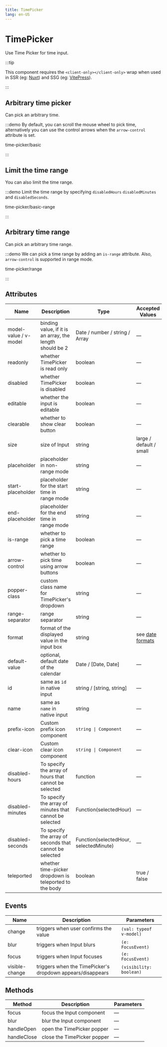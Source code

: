 ```yaml
---
title: TimePicker
lang: en-US
---
```


# TimePicker

Use Time Picker for time input.

:::tip

This component requires the `<client-only></client-only>` wrap when used in SSR (eg: [Nuxt](https://nuxt.com/v3)) and SSG (eg: [VitePress](https://vitepress.vuejs.org/)).

:::

## Arbitrary time picker

Can pick an arbitrary time.

:::demo By default, you can scroll the mouse wheel to pick time, alternatively you can use the control arrows when the `arrow-control` attribute is set.

time-picker/basic

:::

## Limit the time range

You can also limit the time range.

:::demo Limit the time range by specifying `disabledHours` `disabledMinutes` and `disabledSeconds`.

time-picker/basic-range

:::

## Arbitrary time range

Can pick an arbitrary time range.

:::demo We can pick a time range by adding an `is-range` attribute. Also, `arrow-control` is supported in range mode.

time-picker/range

:::

## Attributes

| Name                  | Description                                              | Type                                   | Accepted Values                                         | Default     |
| --------------------- | -------------------------------------------------------- | -------------------------------------- | ------------------------------------------------------- | ----------- |
| model-value / v-model | binding value, if it is an array, the length should be 2 | Date / number / string / Array         | —                                                       | —           |
| readonly              | whether TimePicker is read only                          | boolean                                | —                                                       | false       |
| disabled              | whether TimePicker is disabled                           | boolean                                | —                                                       | false       |
| editable              | whether the input is editable                            | boolean                                | —                                                       | true        |
| clearable             | whether to show clear button                             | boolean                                | —                                                       | true        |
| size                  | size of Input                                            | string                                 | large / default / small                                 | —           |
| placeholder           | placeholder in non-range mode                            | string                                 | —                                                       | —           |
| start-placeholder     | placeholder for the start time in range mode             | string                                 | —                                                       | —           |
| end-placeholder       | placeholder for the end time in range mode               | string                                 | —                                                       | —           |
| is-range              | whether to pick a time range                             | boolean                                | —                                                       | false       |
| arrow-control         | whether to pick time using arrow buttons                 | boolean                                | —                                                       | false       |
| popper-class          | custom class name for TimePicker's dropdown              | string                                 | —                                                       | —           |
| range-separator       | range separator                                          | string                                 | —                                                       | '-'         |
| format                | format of the displayed value in the input box           | string                                 | see [date formats](/component/date-picker#date-formats) | HH:mm:ss    |
| default-value         | optional, default date of the calendar                   | Date / [Date, Date]                    | —                                                       | —           |
| id                    | same as `id` in native input                             | string / [string, string]              | —                                                       | -           |
| name                  | same as `name` in native input                           | string                                 | —                                                       | —           |
| prefix-icon           | Custom prefix icon component                             | `string \| Component`                  | —                                                       | Clock       |
| clear-icon            | Custom clear icon component                              | `string \| Component`                  | —                                                       | CircleClose |
| disabled-hours        | To specify the array of hours that cannot be selected    | function                               | —                                                       | —           |
| disabled-minutes      | To specify the array of minutes that cannot be selected  | Function(selectedHour)                 | —                                                       | —           |
| disabled-seconds      | To specify the array of seconds that cannot be selected  | Function(selectedHour, selectedMinute) | —                                                       | —           |
| teleported            | whether time-picker dropdown is teleported to the body   | boolean                                | true / false                                            | true        |

## Events

| Name           | Description                                                | Parameters              |
| -------------- | ---------------------------------------------------------- | ----------------------- |
| change         | triggers when user confirms the value                      | `(val: typeof v-model)` |
| blur           | triggers when Input blurs                                  | `(e: FocusEvent)`       |
| focus          | triggers when Input focuses                                | `(e: FocusEvent)`       |
| visible-change | triggers when the TimePicker's dropdown appears/disappears | `(visibility: boolean)` |

## Methods

| Method      | Description                 | Parameters |
| ----------- | --------------------------- | ---------- |
| focus       | focus the Input component   | —          |
| blur        | blur the Input component    | —          |
| handleOpen  | open the TimePicker popper  | —          |
| handleClose | close the TimePicker popper | —          |
